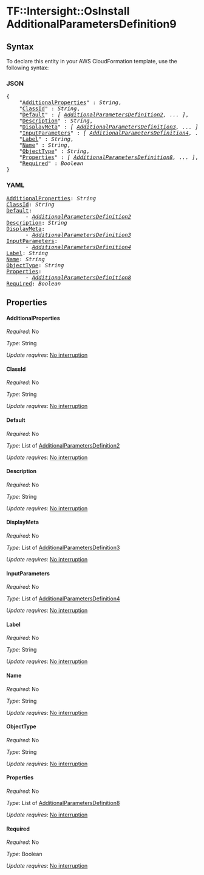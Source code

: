 # TF::Intersight::OsInstall AdditionalParametersDefinition9

## Syntax

To declare this entity in your AWS CloudFormation template, use the following syntax:

### JSON

<pre>
{
    "<a href="#additionalproperties" title="AdditionalProperties">AdditionalProperties</a>" : <i>String</i>,
    "<a href="#classid" title="ClassId">ClassId</a>" : <i>String</i>,
    "<a href="#default" title="Default">Default</a>" : <i>[ <a href="additionalparametersdefinition2.md">AdditionalParametersDefinition2</a>, ... ]</i>,
    "<a href="#description" title="Description">Description</a>" : <i>String</i>,
    "<a href="#displaymeta" title="DisplayMeta">DisplayMeta</a>" : <i>[ <a href="additionalparametersdefinition3.md">AdditionalParametersDefinition3</a>, ... ]</i>,
    "<a href="#inputparameters" title="InputParameters">InputParameters</a>" : <i>[ <a href="additionalparametersdefinition4.md">AdditionalParametersDefinition4</a>, ... ]</i>,
    "<a href="#label" title="Label">Label</a>" : <i>String</i>,
    "<a href="#name" title="Name">Name</a>" : <i>String</i>,
    "<a href="#objecttype" title="ObjectType">ObjectType</a>" : <i>String</i>,
    "<a href="#properties" title="Properties">Properties</a>" : <i>[ <a href="additionalparametersdefinition8.md">AdditionalParametersDefinition8</a>, ... ]</i>,
    "<a href="#required" title="Required">Required</a>" : <i>Boolean</i>
}
</pre>

### YAML

<pre>
<a href="#additionalproperties" title="AdditionalProperties">AdditionalProperties</a>: <i>String</i>
<a href="#classid" title="ClassId">ClassId</a>: <i>String</i>
<a href="#default" title="Default">Default</a>: <i>
      - <a href="additionalparametersdefinition2.md">AdditionalParametersDefinition2</a></i>
<a href="#description" title="Description">Description</a>: <i>String</i>
<a href="#displaymeta" title="DisplayMeta">DisplayMeta</a>: <i>
      - <a href="additionalparametersdefinition3.md">AdditionalParametersDefinition3</a></i>
<a href="#inputparameters" title="InputParameters">InputParameters</a>: <i>
      - <a href="additionalparametersdefinition4.md">AdditionalParametersDefinition4</a></i>
<a href="#label" title="Label">Label</a>: <i>String</i>
<a href="#name" title="Name">Name</a>: <i>String</i>
<a href="#objecttype" title="ObjectType">ObjectType</a>: <i>String</i>
<a href="#properties" title="Properties">Properties</a>: <i>
      - <a href="additionalparametersdefinition8.md">AdditionalParametersDefinition8</a></i>
<a href="#required" title="Required">Required</a>: <i>Boolean</i>
</pre>

## Properties

#### AdditionalProperties

_Required_: No

_Type_: String

_Update requires_: [No interruption](https://docs.aws.amazon.com/AWSCloudFormation/latest/UserGuide/using-cfn-updating-stacks-update-behaviors.html#update-no-interrupt)

#### ClassId

_Required_: No

_Type_: String

_Update requires_: [No interruption](https://docs.aws.amazon.com/AWSCloudFormation/latest/UserGuide/using-cfn-updating-stacks-update-behaviors.html#update-no-interrupt)

#### Default

_Required_: No

_Type_: List of <a href="additionalparametersdefinition2.md">AdditionalParametersDefinition2</a>

_Update requires_: [No interruption](https://docs.aws.amazon.com/AWSCloudFormation/latest/UserGuide/using-cfn-updating-stacks-update-behaviors.html#update-no-interrupt)

#### Description

_Required_: No

_Type_: String

_Update requires_: [No interruption](https://docs.aws.amazon.com/AWSCloudFormation/latest/UserGuide/using-cfn-updating-stacks-update-behaviors.html#update-no-interrupt)

#### DisplayMeta

_Required_: No

_Type_: List of <a href="additionalparametersdefinition3.md">AdditionalParametersDefinition3</a>

_Update requires_: [No interruption](https://docs.aws.amazon.com/AWSCloudFormation/latest/UserGuide/using-cfn-updating-stacks-update-behaviors.html#update-no-interrupt)

#### InputParameters

_Required_: No

_Type_: List of <a href="additionalparametersdefinition4.md">AdditionalParametersDefinition4</a>

_Update requires_: [No interruption](https://docs.aws.amazon.com/AWSCloudFormation/latest/UserGuide/using-cfn-updating-stacks-update-behaviors.html#update-no-interrupt)

#### Label

_Required_: No

_Type_: String

_Update requires_: [No interruption](https://docs.aws.amazon.com/AWSCloudFormation/latest/UserGuide/using-cfn-updating-stacks-update-behaviors.html#update-no-interrupt)

#### Name

_Required_: No

_Type_: String

_Update requires_: [No interruption](https://docs.aws.amazon.com/AWSCloudFormation/latest/UserGuide/using-cfn-updating-stacks-update-behaviors.html#update-no-interrupt)

#### ObjectType

_Required_: No

_Type_: String

_Update requires_: [No interruption](https://docs.aws.amazon.com/AWSCloudFormation/latest/UserGuide/using-cfn-updating-stacks-update-behaviors.html#update-no-interrupt)

#### Properties

_Required_: No

_Type_: List of <a href="additionalparametersdefinition8.md">AdditionalParametersDefinition8</a>

_Update requires_: [No interruption](https://docs.aws.amazon.com/AWSCloudFormation/latest/UserGuide/using-cfn-updating-stacks-update-behaviors.html#update-no-interrupt)

#### Required

_Required_: No

_Type_: Boolean

_Update requires_: [No interruption](https://docs.aws.amazon.com/AWSCloudFormation/latest/UserGuide/using-cfn-updating-stacks-update-behaviors.html#update-no-interrupt)

